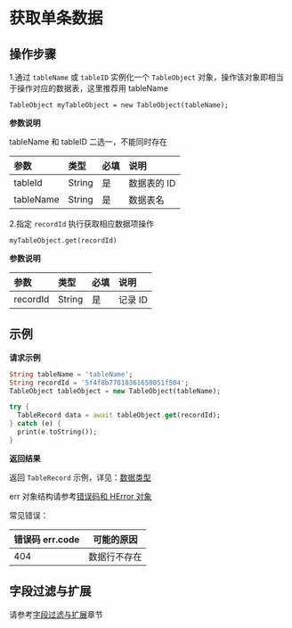 # 获取单条数据

## 操作步骤

1.通过 `tableName` 或 `tableID` 实例化一个 `TableObject` 对象，操作该对象即相当于操作对应的数据表，这里推荐用 tableName

`TableObject myTableObject = new TableObject(tableName);`

**参数说明**

tableName 和 tableID 二选一，不能同时存在

| 参数     | 类型   | 必填 | 说明 |
| :-----  | :----- | :-- | :-- |
| tableId  | String | 是  | 数据表的 ID             |
| tableName | String |  是 | 数据表名|

2.指定 `recordId` 执行获取相应数据项操作

`myTableObject.get(recordId)`

**参数说明**

| 参数      | 类型   | 必填 | 说明 |
| :------- | :----- | :-- | :-- |
| recordId | String | 是  | 记录 ID |


## 示例

**请求示例**

```dart
String tableName = 'tableName';
String recordId = '5f4f8b77818361658051f504';
TableObject tableObject = new TableObject(tableName);

try {
  TableRecord data = await tableObject.get(recordId);
} catch (e) {
  print(e.toString());
}
```

**返回结果**

返回 `TableRecord` 示例，详见：[数据类型](/flutter-sdk/schema/data-type.md)

err 对象结构请参考[错误码和 HError 对象](/flutter-sdk/error-code.md)

常见错误：

| 错误码 err.code | 可能的原因       |
|----------------|-----------------|
| 404            | 数据行不存在      |

## 字段过滤与扩展

请参考[字段过滤与扩展](./select-and-expand.md)章节
